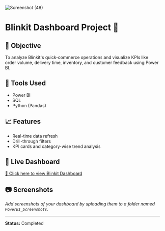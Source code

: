 ![Screenshot (48)](https://github.com/user-attachments/assets/7adb9fb9-c95d-4840-8620-dfd57aba7ee8)
# Blinkit Dashboard Project 🚀

## 📌 Objective
To analyze Blinkit's quick-commerce operations and visualize KPIs like order volume, delivery time, inventory, and customer feedback using Power BI.

## 🔧 Tools Used
- Power BI
- SQL
- Python (Pandas)

## 📈 Features
- Real-time data refresh
- Drill-through filters
- KPI cards and category-wise trend analysis

## 🔗 Live Dashboard
[🔗 Click here to view Blinkit Dashboard](https://app.powerbi.com/links/4WWkQ8gVc0?ctid=a7f5879d-8d95-4f95-b1a0-410c54c47106&pbi_source=linkShare&bookmarkGuid=da37473a-a860-436a-b7f4-a85f30fdc7fd)

## 📷 Screenshots
_Add screenshots of your dashboard by uploading them to a folder named `PowerBI_Screenshots`._

---

**Status:** Completed 
